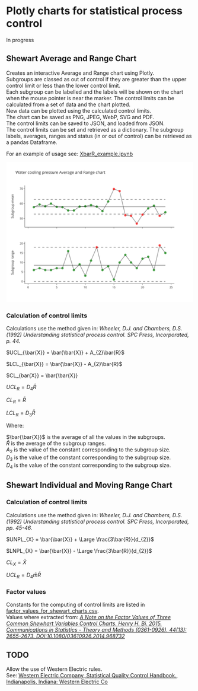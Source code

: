 # Plotly charts for statistical process control

In progress

## Shewart Average and Range Chart
Creates an interactive Average and Range chart using Plotly.  
Subgroups are classed as out of control if they are greater than the upper control limit or less than the lower control limit.  
Each subgroup can be labelled and the labels will be shown on the chart when the mouse pointer is near the marker.
The control limits can be calculated from a set of data and the chart plotted.  
New data can be plotted using the calculated control limits.  
The chart can be saved as PNG, JPEG, WebP, SVG and PDF.  
The control limits can be saved to JSON, and  loaded from JSON.  
The control limits can be set and retrieved as a dictionary.
The subgroup labels, averages, ranges and status (in or out of control) can be retrieved as a pandas Dataframe.

For an example of usage see: [XbarR_example.ipynb](/examples/XbarR/XbarR_example.ipynb)

![XbarR_chart.svg](examples%2FXbarR%2FXbarR_chart.svg)


### Calculation of control limits
Calculations use the method given in: <em>Wheeler, D.J. and Chambers, D.S. (1992) Understanding statistical process control. SPC Press, Incorporated, p. 44.</em>  

$UCL_{\bar{X}} = \bar{\bar{X}} + A_{2}\bar{R}$  
  
$LCL_{\bar{X}} = \bar{\bar{X}} - A_{2}\bar{R}$  

$CL_{bar{X}} = \bar{\bar{X}}
  
$UCL_{R} = D_{4}\bar{R}$  
  
$CL_{R} = \bar{R}$  
  
$LCL_{R} = D_{3}\bar{R}$

Where:

$\bar{\bar{X}}$ is the average of all the values in the subgroups.  
$\bar{R}$ is the average of the subgroup ranges.  
$A_{2}$ is the value of the constant corresponding to the subgroup size.  
$D_{3}$ is the value of the constant corresponding to the subgroup size.  
$D_{4}$ is the value of the constant corresponding to the subgroup size.

## Shewart Individual and Moving Range Chart


### Calculation of control limits
Calculations use the method given in: <em>Wheeler, D.J. and Chambers, D.S. (1992) Understanding statistical process control. SPC Press, Incorporated, pp. 45-46.</em>  

$UNPL_{X} = \bar{\bar{X}} + \Large \frac{3\bar{R}}{d_{2}}$

$LNPL_{X} = \bar{\bar{X}} - \Large \frac{3\bar{R}}{d_{2}}$

$CL_{X} = \bar{X}$

$UCL_{R} = D_{4}\bar{m}\bar{R}$

### Factor values
Constants for the computing of control limits are listed in [factor_values_for_shewart_charts.csv](constants/factor_values_for_shewart_charts.csv).  
Values where extracted from: 
<em>[A Note on the Factor Values of Three Common Shewhart Variables Control Charts. Henry H. Bi. 2015. Communications in Statistics - Theory and Methods (0361-0926). 44(13): 2655-2673. DOI:10.1080/03610926.2014.968732](https://www.researchgate.net/publication/275236350_A_Note_on_the_Factor_Values_of_Three_Common_Shewhart_Variables_Control_Charts_Henry_H_Bi_2015_Communications_in_Statistics_-_Theory_and_Methods_0361-0926_4413_2655-2673_httpdxdoiorg1010800361092620149)</em>
## TODO
Allow the use of Western Electric rules.  
See: [ Western Electric Company, Statistical Quality Control Handbook., Indianapolis, Indiana: Western Electric Co](https://www.westernelectric.com/library#technical)
